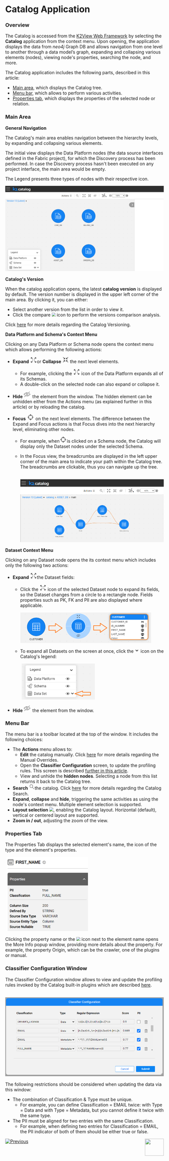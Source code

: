 # Catalog Application

### Overview

The Catalog is accessed from the [K2View Web Framework](/articles/30_web_framework/01_web_framework_overview.md) by selecting the **Catalog** application from the context menu. Upon opening, the application displays the data from *neo4j* Graph DB and allows navigation from one level to another through a data model’s graph, expanding and collapsing various elements (nodes), viewing node's properties, searching the node, and more.

The Catalog application includes the following parts, described in this article:

* [Main area](05_catalog_app.md#main-area), which displays the Catalog tree.
* [Menu bar](05_catalog_app.md#menu-bar), which allows to perform various activities. 
* [Properties tab](05_catalog_app.md#properties-tab), which displays the properties of the selected node or relation.

### Main Area

**General Navigation**

The Catalog's main area enables navigation between the hierarchy levels, by expanding and collapsing various elements.

The initial view displays the Data Platform nodes (the data source interfaces defined in the Fabric project), for which the Discovery process has been performed. In case the Discovery process hasn't been executed on any project interface, the main area would be empty. 

The Legend presents three types of nodes with their respective icon. 

<img src="images/catalog_app.png" style="zoom:75%;" />

**Catalog's Version**

When the catalog application opens, the latest **catalog version** is displayed by default. The version number is displayed in the upper left corner of the main area. By clicking it, you can either: 

* Select another version from the list in order to view it.
* Click the compare <img src="images/compare.png" style="zoom:75%;" /> icon to perform the versions comparison analysis.  

Click [here](06_catalog_versioning.md) for more details regarding the Catalog Versioning.

**Data Platform and Schema's Context Menu**

Clicking on any Data Platform or Schema node opens the context menu which allows performing the following actions:

* **Expand** <img src="images/expand.png" style="zoom:80%;" />or **Collapse** <img src="images/collapse.png" style="zoom:80%;" /> the next level elements. 
  
  * For example, clicking the <img src="images/expand.png" style="zoom:80%;" /> icon of the Data Platform expands all of its Schemas. 
  * A double-click on the selected node can also expand or collapse it.
  
* **Hide** <img src="images/hide.png" style="zoom:80%;" /> the element from the window. The hidden element can be unhidden either from the Actions menu (as explained further in this article) or by reloading the catalog.

* **Focus** <img src="images/focus.png" style="zoom:80%;" /> on the next level elements. The difference between the Expand and Focus actions is that Focus dives into the next hierarchy level, eliminating other nodes.
  
  * For example, when<img src="images/focus.png" style="zoom:80%;" />is clicked on a Schema node, the Catalog will display only the Dataset nodes under the selected Schema. 
  
  * In the Focus view, the breadcrumbs are displayed in the left upper corner of the main area to indicate your path within the Catalog tree. The breadcrumbs are clickable, thus you can navigate up the tree.  
  
    ​	<img src="images/breadcrumbs.png" style="zoom: 67%;" />

**Dataset Context Menu**

Clicking on any Dataset node opens the its context menu which includes only the following two actions:

* **Expand** <img src="images/expand.png" style="zoom:80%;" />the Dataset fields:

  * Click the <img src="images/expand.png" style="zoom:80%;" /> icon of the selected Dataset node to expand its fields, so the Dataset changes from a circle to a rectangle node. Fields properties such as PK, FK and PII are also displayed where applicable. 

    ​	<img src="images/dataset_collapsed_expanded.png" style="zoom: 67%;" />

  * To expand all Datasets on the screen at once, click the <img src="images/expand-fields.png" style="zoom:75%;" /> icon on the Catalog's legend:

    ​	<img src="images/legend.png" style="zoom: 67%;" />

* **Hide** <img src="images/hide.png" style="zoom:80%;" /> the element from the window.

### Menu Bar

The menu bar is a toolbar located at the top of the window. It includes the following choices:

* The **Actions** menu allows to:
  * **Edit** the catalog manually. Click [here](07_manual_overrides.md) for more details regarding the Manual Overrides.
  * Open the **Classifier Configuration** screen, to update the profiling rules. This screen is described [further in this article](05_catalog_app.md#classifier-configuration-window). 
  * View and unhide the **hidden nodes**. Selecting a node from this list returns it back to the Catalog tree.
* **Search** <img src="images/search.png" style="zoom:80%;" />the catalog. Click [here](08_search_catalog.md) for more details regarding the Catalog Search. 
* **Expand**, **collapse** and **hide**, triggering the same activities as using the node's context menu. Multiple element selection is supported.  
* **Layout selection** <img src="images/layout.png" style="zoom:80%;" />, enabling the Catalog layout. Horizontal (default), vertical or centered layout are supported.
* **Zoom in / out**, adjusting the zoom of the view.

### Properties Tab

The Properties Tab displays the selected element's name, the icon of the type and the element's  properties.

​	<img src="images/properties.png" style="zoom: 67%;" />

Clicking the property name or the <img src="images/info.png" style="zoom:80%;"/> icon next to the element name opens the More Info popup window, providing more details about the property. For example, the property Origin, which can be the crawler, one of the plugins or manual.

### Classifier Configuration Window

The Classifier Configuration window allows to view and update the profiling rules invoked by the Catalog built-in plugins which are described [here](04_plugin_framework.md#built-in-plugins).

​	<img src="images/classifier.png" style="zoom: 67%;" />

The following restrictions should be considered when updating the data via this window:

* The combination of Classification & Type must be unique.
  * For example, you can define Classification = EMAIL twice: with Type = Data and with Type = Metadata, but you cannot define it twice with the same type.
* The PII must be aligned for two entries with the same Classification.
  * For example, when defining two entries for Classification = EMAIL, the PII indicator of both of them should be either true or false.





[![Previous](/articles/images/Previous.png)](04a_catalog_integration_with_fabric.md)[<img align="right" width="60" height="54" src="/articles/images/Next.png">](06_catalog_versioning.md) 

